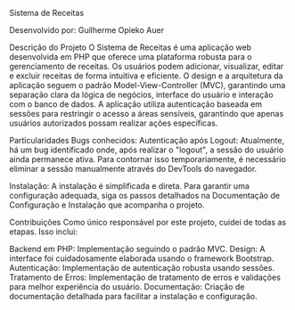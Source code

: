 Sistema de Receitas

Desenvolvido por: Guilherme Opieko Auer

Descrição do Projeto
    O Sistema de Receitas é uma aplicação web desenvolvida em PHP que oferece uma plataforma robusta para o gerenciamento de receitas. Os usuários podem adicionar, visualizar, editar e excluir receitas de forma intuitiva e eficiente. O design e a arquitetura da aplicação seguem o padrão Model-View-Controller (MVC), garantindo uma separação clara da lógica de negócios, interface do usuário e interação com o banco de dados. A aplicação utiliza autenticação baseada em sessões para restringir o acesso a áreas sensíveis, garantindo que apenas usuários autorizados possam realizar ações específicas.

Particularidades
    Bugs conhecidos:
    Autenticação após Logout: Atualmente, há um bug identificado onde, após realizar o "logout", a sessão do usuário ainda permanece ativa. Para contornar isso temporariamente, é necessário eliminar a sessão manualmente através do DevTools do navegador.


Instalação:
    A instalação é simplificada e direta. Para garantir uma configuração adequada, siga os passos detalhados na Documentação de Configuração e Instalação que acompanha o projeto.

Contribuições
Como único responsável por este projeto, cuidei de todas as etapas. Isso inclui:

Backend em PHP: Implementação seguindo o padrão MVC.
Design: A interface foi cuidadosamente elaborada usando o framework Bootstrap.
Autenticação: Implementação de autenticação robusta usando sessões.
Tratamento de Erros: Implementação de tratamento de erros e validações para melhor experiência do usuário.
Documentação: Criação de documentação detalhada para facilitar a instalação e configuração.
